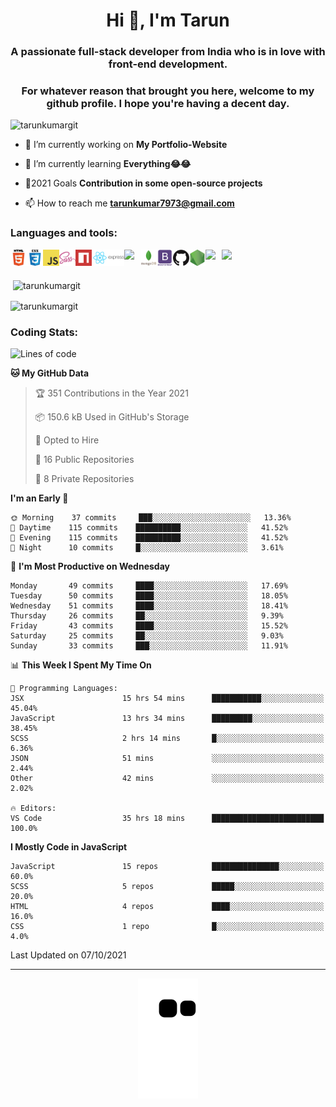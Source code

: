 <h1 align="center">Hi 👋, I'm Tarun</h1>
<h3 align="center">A passionate full-stack developer from India who is in love with front-end development.</h3>
<h3 align="center">For whatever reason that brought you here, welcome to my github profile. I hope you're having a decent day.</h3>

<p align="left"> <img src="https://komarev.com/ghpvc/?username=tarunkumargit&label=Profile%20views&color=0e75b6&style=flat" alt="tarunkumargit" /> </p>

- 🔭 I’m currently working on **My Portfolio-Website**

- 🌱 I’m currently learning **Everything😂😂**

- 🤝2021 Goals **Contribution in some open-source projects**

- 📫 How to reach me **tarunkumar7973@gmail.com**

### Languages and tools:

 <img align="left" width="26px" src="https://raw.githubusercontent.com/github/explore/80688e429a7d4ef2fca1e82350fe8e3517d3494d/topics/html/html.png" />
 <img align="left" width="26px" src="https://raw.githubusercontent.com/github/explore/80688e429a7d4ef2fca1e82350fe8e3517d3494d/topics/css/css.png" />
 <img align="left" width="26px" src="https://raw.githubusercontent.com/github/explore/80688e429a7d4ef2fca1e82350fe8e3517d3494d/topics/javascript/javascript.png" />
 <img align="left" width="26px" src="https://raw.githubusercontent.com/github/explore/80688e429a7d4ef2fca1e82350fe8e3517d3494d/topics/sass/sass.png" />
 <img align="left" width="26px" src="https://raw.githubusercontent.com/github/explore/80688e429a7d4ef2fca1e82350fe8e3517d3494d/topics/npm/npm.png" />
 <img align="left" width="26px" src="https://raw.githubusercontent.com/github/explore/80688e429a7d4ef2fca1e82350fe8e3517d3494d/topics/react/react.png" />
 <img align="left" width="26px" src="https://raw.githubusercontent.com/devicons/devicon/master/icons/express/express-original-wordmark.svg"/>
 <img align="left" width="26px" src="https://www.vectorlogo.zone/logos/figma/figma-icon.svg"/>
 <img align="left" width="26px" src="https://raw.githubusercontent.com/devicons/devicon/master/icons/mongodb/mongodb-original-wordmark.svg"/>
 <img align="left" width="26px" src="https://raw.githubusercontent.com/devicons/devicon/master/icons/bootstrap/bootstrap-plain-wordmark.svg" />

 <img align="left" width="26px" src="https://raw.githubusercontent.com/github/explore/78df643247d429f6cc873026c0622819ad797942/topics/github/github.png" />
 <img align="left" width="26px" src="https://raw.githubusercontent.com/github/explore/80688e429a7d4ef2fca1e82350fe8e3517d3494d/topics/nodejs/nodejs.png" />
 <img align="left" width="26px" src="https://download.blender.org/branding/community/blender_community_badge_white.svg" />

 <img align="left" width="26px" src="https://www.vectorlogo.zone/logos/tailwindcss/tailwindcss-icon.svg"/>

<br />
<br />

<p>&nbsp;<img align="center" src="https://github-readme-stats.vercel.app/api?username=tarunkumargit&show_icons=true&theme=react" alt="tarunkumargit" /></p>

<p><img align="center" src="https://github-readme-streak-stats.herokuapp.com/?user=tarunkumargit&show_icons=true&theme=react" alt="tarunkumargit" /></p>

### Coding Stats:

<!--START_SECTION:waka-->
![Lines of code](https://img.shields.io/badge/From%20Hello%20World%20I%27ve%20Written-691310%20lines%20of%20code-blue)

**🐱 My GitHub Data**

> 🏆 351 Contributions in the Year 2021
 >
> 📦 150.6 kB Used in GitHub's Storage
 >
> 💼 Opted to Hire
 >
> 📜 16 Public Repositories
 >
> 🔑 8 Private Repositories
 >
**I'm an Early 🐤**

```text
🌞 Morning    37 commits     ███░░░░░░░░░░░░░░░░░░░░░░   13.36%
🌆 Daytime    115 commits    ██████████░░░░░░░░░░░░░░░   41.52%
🌃 Evening    115 commits    ██████████░░░░░░░░░░░░░░░   41.52%
🌙 Night      10 commits     █░░░░░░░░░░░░░░░░░░░░░░░░   3.61%

```
📅 **I'm Most Productive on Wednesday**

```text
Monday       49 commits     ████░░░░░░░░░░░░░░░░░░░░░   17.69%
Tuesday      50 commits     ████░░░░░░░░░░░░░░░░░░░░░   18.05%
Wednesday    51 commits     ████░░░░░░░░░░░░░░░░░░░░░   18.41%
Thursday     26 commits     ██░░░░░░░░░░░░░░░░░░░░░░░   9.39%
Friday       43 commits     ████░░░░░░░░░░░░░░░░░░░░░   15.52%
Saturday     25 commits     ██░░░░░░░░░░░░░░░░░░░░░░░   9.03%
Sunday       33 commits     ███░░░░░░░░░░░░░░░░░░░░░░   11.91%

```


📊 **This Week I Spent My Time On**

```text
💬 Programming Languages:
JSX                      15 hrs 54 mins      ███████████░░░░░░░░░░░░░░   45.04%
JavaScript               13 hrs 34 mins      █████████░░░░░░░░░░░░░░░░   38.45%
SCSS                     2 hrs 14 mins       █░░░░░░░░░░░░░░░░░░░░░░░░   6.36%
JSON                     51 mins             ░░░░░░░░░░░░░░░░░░░░░░░░░   2.44%
Other                    42 mins             ░░░░░░░░░░░░░░░░░░░░░░░░░   2.02%

🔥 Editors:
VS Code                  35 hrs 18 mins      █████████████████████████   100.0%

```

**I Mostly Code in JavaScript**

```text
JavaScript               15 repos            ███████████████░░░░░░░░░░   60.0%
SCSS                     5 repos             █████░░░░░░░░░░░░░░░░░░░░   20.0%
HTML                     4 repos             ████░░░░░░░░░░░░░░░░░░░░░   16.0%
CSS                      1 repo              █░░░░░░░░░░░░░░░░░░░░░░░░   4.0%

```



 Last Updated on 07/10/2021
<!--END_SECTION:waka-->

<hr>

<p align="center">
  <img src="https://github.com/tarunkumargit/tarunkumargit/raw/output/github-contribution-grid-snake.svg" alt="snake"></center>
</p>